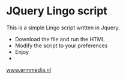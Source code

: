 # JQuery Lingo script

This is a simple Lingo script written in Jquery.
  - Download the file and run the HTML
  - Modify the script to your preferences
  - Enjoy
  - 
  www.ermmedia.nl 

